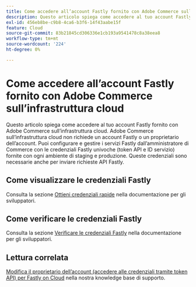 ```yaml
---
title: Come accedere all’account Fastly fornito con Adobe Commerce sull’infrastruttura cloud
description: Questo articolo spiega come accedere al tuo account Fastly fornito con Adobe Commerce sull’infrastruttura cloud. Adobe Commerce sull’infrastruttura cloud non richiede un account Fastly o un proprietario dell’account. Puoi configurare e gestire i servizi Fastly dall’amministratore di Commerce con le credenziali Fastly univoche (token API e ID servizio) fornite con ogni ambiente di staging e produzione. Queste credenziali sono necessarie anche per inviare richieste API Fastly.
exl-id: 456eb8be-c9b8-4ca6-b3f6-14f43aabe15f
feature: Cloud
source-git-commit: 83b21845cd306336e1cb193a9541478c8a38eea8
workflow-type: tm+mt
source-wordcount: '224'
ht-degree: 0%

---
```


# Come accedere all’account Fastly fornito con Adobe Commerce sull’infrastruttura cloud

Questo articolo spiega come accedere al tuo account Fastly fornito con Adobe Commerce sull’infrastruttura cloud. Adobe Commerce sull’infrastruttura cloud non richiede un account Fastly o un proprietario dell’account. Puoi configurare e gestire i servizi Fastly dall’amministratore di Commerce con le credenziali Fastly univoche (token API e ID servizio) fornite con ogni ambiente di staging e produzione. Queste credenziali sono necessarie anche per inviare richieste API Fastly.

## Come visualizzare le credenziali Fastly

Consulta la sezione [Ottieni credenziali rapide](https://devdocs.magento.com/cloud/cdn/configure-fastly.html#cloud-fastly-creds) nella documentazione per gli sviluppatori.

## Come verificare le credenziali Fastly

Consulta la sezione [Verificare le credenziali Fastly](https://devdocs.magento.com/cloud/cdn/configure-fastly.html#test-the-fastly-credentials) nella documentazione per gli sviluppatori.

## Lettura correlata

[Modifica il proprietario dell’account (accedere alle credenziali tramite token API) per Fastly on Cloud](/help/how-to/general/change-account-owner-access-credentials-via-api-tokens-for-fastly-on-cloud.md) nella nostra knowledge base di supporto.
